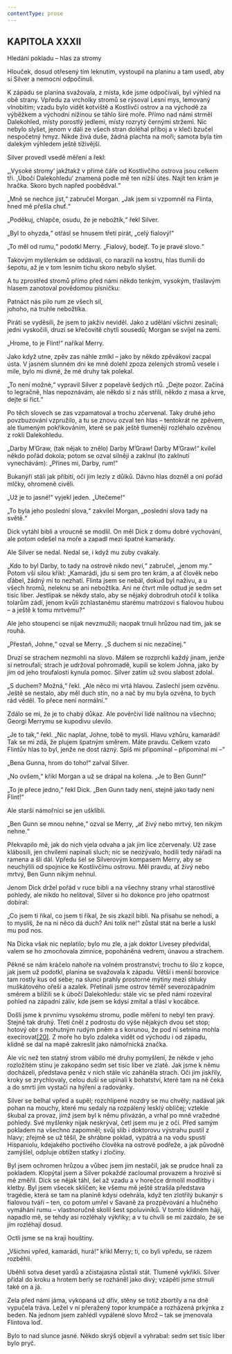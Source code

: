 ```yaml
---
contentType: prose
---
```


## KAPITOLA XXXII  
Hledání pokladu – hlas za stromy

Hlouček, dosud otřesený tím leknutím, vystoupil na planinu a tam usedl, aby si Silver a nemocní odpočinuli.

K západu se planina svažovala, z místa, kde jsme odpočívali, byl výhled na obě strany. Vpředu za vrcholky stromů se rýsoval Lesní mys, lemovaný vlnobitím; vzadu bylo vidět kotviště a Kostlivčí ostrov a na východě za výběžkem a východní nížinou se táhlo širé moře. Přímo nad námi strměl Dalekohled, místy porostlý jedlemi, místy rozrytý černými stržemi. Nic nebylo slyšet, jenom v dáli ze všech stran doléhal příboj a v kleči bzučel nespočetný hmyz. Nikde živá duše, žádná plachta na moři; samota byla tím dalekým výhledem ještě tíživější.

Silver provedl vsedě měření a řekl:

„‚Vysoké stromy‘ jakžtakž v přímé čáře od Kostlivčího ostrova jsou celkem tři. ‚Úbočí Dalekohledu‘ znamená podle mě ten nižší útes. Najít ten krám je hračka. Skoro bych napřed poobědval.“

„Mně se nechce jíst,“ zabručel Morgan. „Jak jsem si vzpomněl na Flinta, hned mě přešla chuť.“

„Poděkuj, chlapče, osudu, že je nebožtík,“ řekl Silver.

„Byl to ohyzda,“ otřásl se hnusem třetí pirát, „celý fialový!“

„To měl od rumu,“ podotkl Merry. „Fialový, bodejť. To je pravé slovo.“

Takovým myšlenkám se oddávali, co narazili na kostru, hlas tlumili do šepotu, až je v tom lesním tichu skoro nebylo slyšet.

A tu zprostřed stromů přímo před námi někdo tenkým, vysokým, třaslavým hlasem zanotoval povědomou písničku:

Patnáct nás pilo rum ze všech sil,  
johoho, na truhle nebožtíka.

Piráti se vyděsili, že jsem to jakživ neviděl. Jako z udělání všichni zesinali; jedni vyskočili, druzí se křečovitě chytli sousedů; Morgan se svíjel na zemi.

„Hrome, to je Flint!“ naříkal Merry.

Jako když utne, zpěv zas náhle zmlkl – jako by někdo zpěvákovi zacpal ústa. V jasném slunném dni ke mně dolehl zpoza zelených stromů vesele i mile, bylo mi divné, že mé druhy tak polekal.

„To není možné,“ vypravil Silver z popelavě šedých rtů. „Dejte pozor. Začíná to legračně, hlas nepoznávám, ale někdo si z nás střílí, někdo z masa a krve, dejte si říct.“

Po těch slovech se zas vzpamatoval a trochu zčervenal. Taky druhé jeho povzbuzování vzpružilo, a tu se znovu ozval ten hlas – tentokrát ne zpěvem, ale tlumeným pokřikováním, které se pak ještě tlumeněji rozléhalo ozvěnou z roklí Dalekohledu.

„Darby M’Graw, (tak nějak to znělo) Darby M’Graw! Darby M’Graw!“ kvílel někdo pořád dokola; potom se ozval silněji a zaklnul (to zaklnutí vynechávám): „Přines mi, Darby, rum!“

Bukanýři stáli jak přibití, oči jim lezly z důlků. Dávno hlas dozněl a oni pořád mlčky, ohromeně civěli.

„Už je to jasné!“ vyjekl jeden. „Utečeme!“

„To byla jeho poslední slova,“ zakvílel Morgan, „poslední slova tady na světě.“

Dick vytáhl bibli a vroucně se modlil. On měl Dick z domu dobré vychování, ale potom odešel na moře a zapadl mezi špatné kamarády.

Ale Silver se nedal. Nedal se, i když mu zuby cvakaly.

„Kdo to byl Darby, to tady na ostrově nikdo neví,“ zabručel, „jenom my.“ Potom vší silou křikl: „Kamarádi, jdu si sem pro ten krám, a ať člověk nebo ďábel, žádný mi to nezhatí. Flinta jsem se nebál, dokud byl naživu, a u všech hromů, neleknu se ani nebožtíka. Ani ne čtvrt míle odtud je sedm set tisíc liber. Jestlipak se někdy stalo, aby se nějaký dobrodruh otočil k tolika tolarům zádí, jenom kvůli zchlastanému starému matrózovi s fialovou hubou – a ještě k tomu mrtvému?“

Ale jeho stoupenci se nijak nevzmužili; naopak trnuli hrůzou nad tím, jak se rouhá.

„Přestaň, Johne,“ ozval se Merry. „S duchem si nic nezačínej.“

Druzí se strachem nezmohli na slovo. Málem se rozprchli každý jinam, jenže si netroufali; strach je udržoval pohromadě, kupili se kolem Johna, jako by jim od jeho troufalosti kynula pomoc. Silver zatím už svou slabost zdolal.

„S duchem? Možná,“ řekl. „Ale něco mi vrtá hlavou. Zaslechl jsem ozvěnu. Ještě se nestalo, aby měl duch stín, no a nač by mu byla ozvěna, to bych rád věděl. To přece není normální.“

Zdálo se mi, že je to chabý důkaz. Ale pověrčiví lidé nalítnou na všechno; Georgi Merrymu se kupodivu ulevilo.

„Je to tak,“ řekl. „Nic naplat, Johne, tobě to myslí. Hlavu vzhůru, kamarádi! Tak se mi zdá, že plujem špatným směrem. Máte pravdu. Celkem vzato Flintův hlas to byl, jenže ne dost rázný. Spíš mi připomínal – připomínal mi –“

„Bena Gunna, hrom do toho!“ zařval Silver.

„No ovšem,“ křikl Morgan a už se drápal na kolena. „Je to Ben Gunn!“

„To je přece jedno,“ řekl Dick. „Ben Gunn tady není, stejně jako tady není Flint!“

Ale starší námořníci se jen ušklíbli.

„Ben Gunn se mnou nehne,“ ozval se Merry, „ať živý nebo mrtvý, ten nikým nehne.“

Překvapilo mě, jak do nich vjela odvaha a jak jim líce zčervenaly. Už zase klábosili, jen chvílemi napínali sluch; nic se neozývalo, hodili tedy nářadí na ramena a šli dál. Vpředu šel se Silverovým kompasem Merry, aby se neuchýlili od spojnice ke Kostlivčímu ostrovu. Měl pravdu, ať živý nebo mrtvý, Ben Gunn nikým nehnul.

Jenom Dick držel pořád v ruce bibli a na všechny strany vrhal starostlivé pohledy, ale nikdo ho nelitoval, Silver si ho dokonce pro jeho opatrnost dobíral:

„Co jsem ti říkal, co jsem ti říkal, že sis zkazil bibli. Na přísahu se nehodí, a to myslíš, že na ni něco dá duch? Ani tolik ne!“ zůstal stát na berle a luskl mu pod nos.

Na Dicka však nic neplatilo; bylo mu zle, a jak doktor Livesey předvídal, valem se ho zmocňovala zimnice, popoháněná vedrem, únavou a strachem.

Pěkně se nám kráčelo nahoře na volném prostranství; trochu to šlo z kopce, jak jsem už podotkl, planina se svažovala k západu. Větší i menší borovice tam rostly kus od sebe; na slunci prahly prostorné mýtiny mezi shluky muškátového ořeší a azalek. Přetínali jsme ostrov téměř severozápadním směrem a blížili se k úbočí Dalekohledu: stále víc se před námi rozevíral pohled na západní záliv, kde jsem se kdysi zmítal a třásl v kocábce.

Došli jsme k prvnímu vysokému stromu, podle měření to nebyl ten pravý. Stejně tak druhý. Třetí čněl z podrostu do výše nějakých dvou set stop; hotový obr s mohutným rudým pněm a s korunou, že pod ní setnina mohla execírovat[\[20\]](./resources/undefined). Z moře ho bylo zdaleka vidět od východu i od západu, klidně se dal na mapě zakreslit jako námořnická značka.

Ale víc než ten statný strom vábilo mé druhy pomyšlení, že někde v jeho rozložitém stínu je zakopáno sedm set tisíc liber ve zlatě. Jak jsme k němu docházeli, představa peněz v nich stále víc zaháněla strach. Oči jim jiskřily, kroky se zrychlovaly, celou duší se upínali k bohatství, které tam na ně čeká a do smrti jim vystačí na hýření a radovánky.

Silver se belhal vpřed a supěl; rozchlípené nozdry se mu chvěly; nadával jak pohan na mouchy, které mu sedaly na rozpálený lesklý obličej; vztekle škubal za provaz, jímž jsem byl k němu přivázán, a vrhal po mně vražedné pohledy. Své myšlenky nijak neskrýval, četl jsem mu je z očí. Před samým pokladem na všechno zapomněl; svůj slib i doktorovu výstrahu pustil z hlavy; zřejmě se už těšil, že shrábne poklad, vypátrá a na vodu spustí Hispaniolu, kdejakého poctivého člověka na ostrově podřeže, a jak původně zamýšlel, odpluje obtížen statky i zločiny.

Byl jsem ochromen hrůzou a vůbec jsem jim nestačil, jak se prudce hnali za pokladem. Klopýtal jsem a Silver pokaždé zacloumal provazem a hrozivě si mě změřil. Dick se nějak táhl, šel až vzadu a v horečce drmolil modlitby i kletby. Byl jsem všecek sklíčen; ke všemu mě ještě strašila představa tragédie, která se tam na planině kdysi odehrála, když ten zlotřilý bukanýr s fialovou tváří – ten, co potom umřel v Savaně za prozpěvování a hlučného vymáhání rumu – vlastnoručně skolil šest spoluviníků. V tomto klidném háji, napadlo mě, se tehdy asi rozléhaly výkřiky; a v tu chvíli se mi zazdálo, že se jím rozléhají dosud.

Octli jsme se na kraji houštiny.

„Všichni vpřed, kamarádi, hurá!“ křikl Merry; ti, co byli vpředu, se rázem rozběhli.

Uběhli sotva deset yardů a zčistajasna zůstali stát. Tlumeně vykřikli. Silver přidal do kroku a hrotem berly se rozháněl jako divý; vzápětí jsme strnuli také on a já.

Zela před námi jáma, vykopaná už dřív, stěny se totiž zbortily a na dně vypučela tráva. Ležel v ní přeražený topor krumpáče a rozházená prkýnka z beden. Na jednom jsem zahlédl vypálené slovo Mrož – tak se jmenovala Flintova loď.

Bylo to nad slunce jasné. Někdo skrýš objevil a vyhrabal: sedm set tisíc liber bylo pryč.
